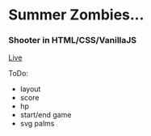 # Summer Zombies...

### Shooter in HTML/CSS/VanillaJS

[Live](https://patrykrudzinski.github.io/Summer_zombies/)

 ToDo:
 * layout
 * score
 * hp
 * start/end game
 * svg palms    
